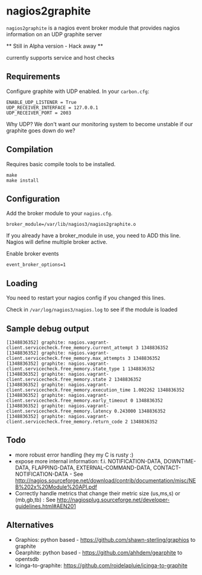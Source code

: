 # nagios2graphite

`nagios2graphite` is a nagios event broker module that provides nagios information on an UDP graphite server

** Still in Alpha version - Hack away **

currently supports service and host checks

## Requirements
Configure graphite with UDP enabled. In your `carbon.cfg`:

    ENABLE_UDP_LISTENER = True
    UDP_RECEIVER_INTERFACE = 127.0.0.1
    UDP_RECEIVER_PORT = 2003

Why UDP? We don't want our monitoring system to become unstable if our graphite goes down do we?

## Compilation
Requires basic compile tools to be installed.

    make
    make install

## Configuration
Add the broker module to your `nagios.cfg`.

    broker_module=/var/lib/nagios3/nagios2graphite.o

If you already have a broker_module in use, you need to ADD this line. Nagios will define multiple broker active.


Enable broker events

    event_broker_options=1

## Loading
You need to restart your nagios config if you changed this lines.

Check in `/var/log/nagios3/nagios.log` to see if the module is loaded

## Sample debug output

    [1348836352] graphite: nagios.vagrant-client.servicecheck.free_memory.current_attempt 3 1348836352
    [1348836352] graphite: nagios.vagrant-client.servicecheck.free_memory.max_attempts 3 1348836352
    [1348836352] graphite: nagios.vagrant-client.servicecheck.free_memory.state_type 1 1348836352
    [1348836352] graphite: nagios.vagrant-client.servicecheck.free_memory.state 2 1348836352
    [1348836352] graphite: nagios.vagrant-client.servicecheck.free_memory.execution_time 1.002262 1348836352
    [1348836352] graphite: nagios.vagrant-client.servicecheck.free_memory.early_timeout 0 1348836352
    [1348836352] graphite: nagios.vagrant-client.servicecheck.free_memory.latency 0.243000 1348836352
    [1348836352] graphite: nagios.vagrant-client.servicecheck.free_memory.return_code 2 1348836352

## Todo

- more robust error handling (hey my C is rusty :)
- expose more internal information: f.i. NOTIFICATION-DATA, DOWNTIME-DATA, FLAPPING-DATA, EXTERNAL-COMMAND-DATA, CONTACT-NOTIFICATION-DATA - See <http://nagios.sourceforge.net/download/contrib/documentation/misc/NEB%202x%20Module%20API.pdf>
- Correctly handle metrics that change their metric size (us,ms,s) or (mb,gb,tb) : See <http://nagiosplug.sourceforge.net/developer-guidelines.html#AEN201>

## Alternatives

- Graphios: python based - <https://github.com/shawn-sterling/graphios> to graphite
- Gearphite: python based - <https://github.com/ahhdem/gearphite> to opentsdb
- Icinga-to-graphite: <https://github.com/roidelapluie/icinga-to-graphite>
